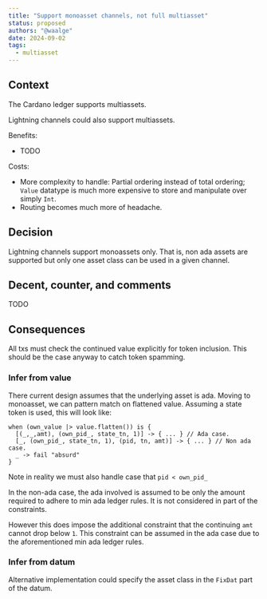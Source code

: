 ```yaml
---
title: "Support monoasset channels, not full multiasset"
status: proposed
authors: "@waalge"
date: 2024-09-02
tags:
  - multiasset
---
```


## Context

The Cardano ledger supports multiassets.

Lightning channels could also support multiassets.

Benefits:

- TODO

Costs:

- More complexity to handle: Partial ordering instead of total ordering;
  `Value` datatype is much more expensive to store and manipulate over simply `Int`.
- Routing becomes much more of headache.

## Decision

Lightning channels support monoassets only.
That is, non ada assets are supported but only one asset class can be used in a given channel.

## Decent, counter, and comments

TODO

## Consequences

All txs must check the continued value explicitly for token inclusion.
This should be the case anyway to catch token spamming.

### Infer from value

There current design assumes that the underlying asset is ada.
Moving to monoasset, we can pattern match on flattened value.
Assuming a state token is used, this will look like:

```aiken
when (own_value |> value.flatten()) is {
  [(_,_,amt), (own_pid_, state_tn, 1)] -> { ... } // Ada case.
  [_, (own_pid_, state_tn, 1), (pid, tn, amt)] -> { ... } // Non ada case.
  _ -> fail "absurd"
}
```

Note in reality we must also handle case that `pid < own_pid_`

In the non-ada case, the ada involved is assumed to be only the amount required to adhere to min ada ledger rules.
It is not considered in part of the constraints.

However this does impose the additional constraint that the continuing `amt` cannot drop below `1`.
This constraint can be assumed in the ada case due to the aforementioned min ada ledger rules.

### Infer from datum

Alternative implementation could specify the asset class in the `FixDat` part of the datum.
